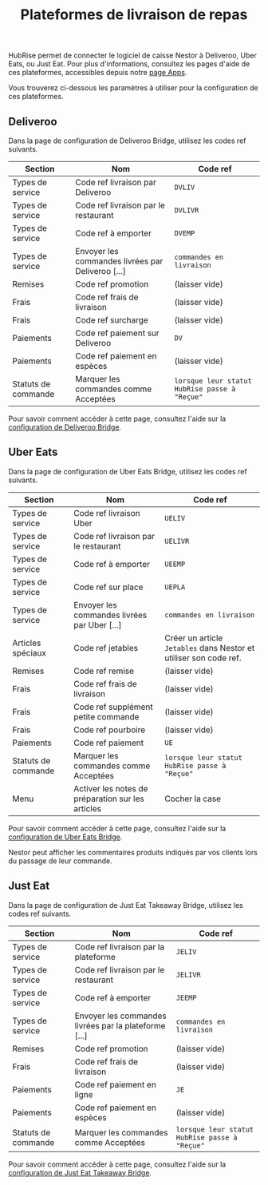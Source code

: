 ﻿---
title: Plateformes de livraison de repas
position: 5
layout: documentation
meta:
  title: Plateformes de livraison de repas | Nestor | HubRise
  description: HubRise permet de connecter le logiciel de caisse Nestor à Deliveroo, Uber Eats, ou Just Eat. Paramètres à utiliser pour configurer la connexion de ces plateformes.
---

HubRise permet de connecter le logiciel de caisse Nestor à Deliveroo, Uber Eats, ou Just Eat. Pour plus d'informations, consultez les pages d'aide de ces plateformes, accessibles depuis notre [page Apps](/apps).

Vous trouverez ci-dessous les paramètres à utiliser pour la configuration de ces plateformes.

## Deliveroo

Dans la page de configuration de Deliveroo Bridge, utilisez les codes ref suivants.

| Section             | Nom                                               | Code ref                                      |
| ------------------- | ------------------------------------------------- | --------------------------------------------- |
| Types de service    | Code ref livraison par Deliveroo                  | `DVLIV`                                       |
| Types de service    | Code ref livraison par le restaurant              | `DVLIVR`                                      |
| Types de service    | Code ref à emporter                               | `DVEMP`                                       |
| Types de service    | Envoyer les commandes livrées par Deliveroo [...] | `commandes en livraison`                      |
| Remises             | Code ref promotion                                | (laisser vide)                                |
| Frais               | Code ref frais de livraison                       | (laisser vide)                                |
| Frais               | Code ref surcharge                                | (laisser vide)                                |
| Paiements           | Code ref paiement sur Deliveroo                   | `DV`                                          |
| Paiements           | Code ref paiement en espèces                      | (laisser vide)                                |
| Statuts de commande | Marquer les commandes comme Acceptées             | `lorsque leur statut HubRise passe à "Reçue"` |

Pour savoir comment accéder à cette page, consultez l'aide sur la [configuration de Deliveroo Bridge](/apps/deliveroo/configuration).

## Uber Eats

Dans la page de configuration de Uber Eats Bridge, utilisez les codes ref suivants.

| Section             | Nom                                               | Code ref                                                          |
| ------------------- | ------------------------------------------------- | ----------------------------------------------------------------- |
| Types de service    | Code ref livraison Uber                           | `UELIV`                                                           |
| Types de service    | Code ref livraison par le restaurant              | `UELIVR`                                                          |
| Types de service    | Code ref à emporter                               | `UEEMP`                                                           |
| Types de service    | Code ref sur place                                | `UEPLA`                                                           |
| Types de service    | Envoyer les commandes livrées par Uber [...]      | `commandes en livraison`                                          |
| Articles spéciaux   | Code ref jetables                                 | Créer un article `Jetables` dans Nestor et utiliser son code ref. |
| Remises             | Code ref remise                                   | (laisser vide)                                                    |
| Frais               | Code ref frais de livraison                       | (laisser vide)                                                    |
| Frais               | Code ref supplément petite commande               | (laisser vide)                                                    |
| Frais               | Code ref pourboire                                | (laisser vide)                                                    |
| Paiements           | Code ref paiement                                 | `UE`                                                              |
| Statuts de commande | Marquer les commandes comme Acceptées             | `lorsque leur statut HubRise passe à "Reçue"`                     |
| Menu                | Activer les notes de préparation sur les articles | Cocher la case                                                    |

Pour savoir comment accéder à cette page, consultez l'aide sur la [configuration de Uber Eats Bridge](/apps/uber-eats/configuration).

Nestor peut afficher les commentaires produits indiqués par vos clients lors du passage de leur commande.

## Just Eat

Dans la page de configuration de Just Eat Takeaway Bridge, utilisez les codes ref suivants.

| Section             | Nom                                                   | Code ref                                      |
| ------------------- | ----------------------------------------------------- | --------------------------------------------- |
| Types de service    | Code ref livraison par la plateforme                  | `JELIV`                                       |
| Types de service    | Code ref livraison par le restaurant                  | `JELIVR`                                      |
| Types de service    | Code ref à emporter                                   | `JEEMP`                                       |
| Types de service    | Envoyer les commandes livrées par la plateforme [...] | `commandes en livraison`                      |
| Remises             | Code ref promotion                                    | (laisser vide)                                |
| Frais               | Code ref frais de livraison                           | (laisser vide)                                |
| Paiements           | Code ref paiement en ligne                            | `JE`                                          |
| Paiements           | Code ref paiement en espèces                          | (laisser vide)                                |
| Statuts de commande | Marquer les commandes comme Acceptées                 | `lorsque leur statut HubRise passe à "Reçue"` |

Pour savoir comment accéder à cette page, consultez l'aide sur la [configuration de Just Eat Takeaway Bridge](/apps/just-eat-takeaway/configuration).
